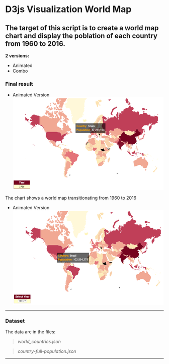 # D3js Visualization World Map
## The target of this script is to create a world map chart and display the poblation of each country from 1960 to 2016.

**2 versions:**
- Animated
- Combo


### Final result

- Animated Version
![Final chart](./pictures/Exercise3_final_result.png "Final result")

The chart shows a world map transitionating from 1960 to 2016

- Animated Version
![Final chart](./pictures/Exercise3_final_result_combo.png "Final result")


---

### Dataset

The data are in the files:
> _world_countries.json_

> _country-full-population.json_

---

